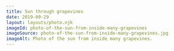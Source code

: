 ```yaml
---
title: Sun through grapevines
date: 2019-09-29
layout: layouts/photo.njk
imageId: photo-of-the-sun-from-inside-many-grapevines
imageSource: photo-of-the-sun-from-inside-many-grapevines.jpg
imageAlt: Photo of the sun from inside many grapevines.
---
```

